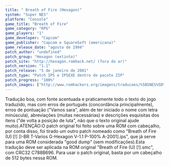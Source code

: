 ```yaml
---
title: " Breath of Fire (Hexagon)"
system: "Super NES"
platform: "Console"
game_title: "Breath of Fire"
game_category: "RPG"
game_players: "1"
game_developer: "Capcom"
game_publisher: "Capcom e SquareSoft (americana)"
game_release_date: "agosto de 1994"
patch_author: "undefined"
patch_group: "Hexagon (extinto)"
patch_site: "http://hexagon.romhack.net/ (fora do ar)"
patch_version: "1.1"
patch_release: "5 de janeiro de 2001"
patch_type: "Patch IPS e IPSEXE dentro de pacote ZIP"
patch_progress: "100%"
patch_images: ["http://www.romhackers.org/imagens/traducoes/%5BSNES%5D%20Breath%20of%20Fire%20-%20Hexagon%20-%201.png","http://www.romhackers.org/imagens/traducoes/%5BSNES%5D%20Breath%20of%20Fire%20-%20Hexagon%20-%202.png","http://www.romhackers.org/imagens/traducoes/%5BSNES%5D%20Breath%20of%20Fire%20-%20Hexagon%20-%203.png"]
---
```

Tradução boa, com fonte acentuada e praticamente todo o texto do jogo traduzido, mas com erros de português (concordância principalmente), erros de pontuação ("Vamos sara", além de ter iniciado o nome com letra minúscula), abreviações (muitas necessárias) e descrições esquisitas dos itens ("de volta a posição de luta", não que o texto original ajude muito).ATENÇÃO:O patch original foi feito sobre uma ROM com cabeçalho, por conta disso, foi tirado um outro patch nomeado como "Breath of Fire (U) [!] [I-BR T-Varios G-Hexagon V-1.1 P-100% A-2001].ips", que já serve para uma ROM considerada "good dump" (sem modificações).Esta tradução deve ser aplicada na ROM original "Breath of Fire (U) [!].smc", com CRC32 C788B696. Para usar o patch original, basta por um cabeçalho de 512 bytes nessa ROM.